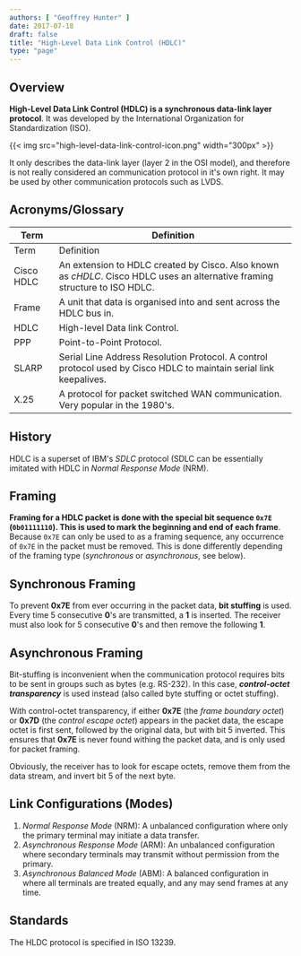 ```yaml
---
authors: [ "Geoffrey Hunter" ]
date: 2017-07-18
draft: false
title: "High-Level Data Link Control (HDLC)"
type: "page"
---
```


## Overview

**High-Level Data Link Control (HDLC) is a synchronous data-link layer protocol**. It was developed by the International Organization for Standardization (ISO).

{{< img src="high-level-data-link-control-icon.png" width="300px" >}}

It only describes the data-link layer (layer 2 in the OSI model), and therefore is not really considered an communication protocol in it's own right. It may be used by other communication protocols such as LVDS.

## Acronyms/Glossary

<table>
    <tr>
        <th>Term</th>
        <th>Definition</th>
    </tr>
    <tbody>
        <tr>
            <td>Term</td>
            <td>Definition</td>
        </tr>
        <tr>
            <td>Cisco HDLC</td>
            <td >An extension to HDLC created by Cisco. Also known as <i>cHDLC</i>. Cisco HDLC uses an alternative framing structure to ISO HDLC.</td>
        </tr>
        <tr>
            <td>Frame</td>
            <td>A unit that data is organised into and sent across the HDLC bus in.
        </td>
        </tr>
        <tr>
            <td>HDLC</td>
            <td>High-level Data link Control.</td>
        </tr>
        <tr>
            <td>PPP</td>
            <td> Point-to-Point Protocol.</td>
        </tr>
        <tr>
            <td>SLARP</td>
            <td>Serial Line Address Resolution Protocol. A control protocol used by Cisco HDLC to maintain serial link keepalives.</td>
        </tr>
        <tr>
            <td>X.25</td>
            <td>A protocol for packet switched WAN communication. Very popular in the 1980's.</td>
        </tr>
    </tbody>
</table>

## History

HDLC is a superset of IBM's _SDLC_ protocol (SDLC can be essentially imitated with HDLC in _Normal Response Mode_ (NRM).

## Framing

**Framing for a HDLC packet is done with the special bit sequence `0x7E` (`0b01111110`). This is used to mark the beginning and end of each frame**. Because `0x7E` can only be used to as a framing sequence, any occurrence of `0x7E` in the packet must be removed. This is done differently depending of the framing type (_synchronous_ or _asynchronous_, see below).

## Synchronous Framing

To prevent **0x7E** from ever occurring in the packet data, **bit stuffing** is used. Every time 5 consecutive **0**'s are transmitted, a **1** is inserted. The receiver must also look for 5 consecutive **0**'s and then remove the following **1**.

## Asynchronous Framing

Bit-stuffing is inconvenient when the communication protocol requires bits to be sent in groups such as bytes (e.g. RS-232). In this case, _**control-octet transparency**_ is used instead (also called byte stuffing or octet stuffing).

With control-octet transparency, if either **0x7E** (the _frame boundary octet_) or **0x7D** (the _control escape octet_) appears in the packet data, the escape octet is first sent, followed by the original data, but with bit 5 inverted. This ensures that **0x7E** is never found withing the packet data, and is only used for packet framing.

Obviously, the receiver has to look for escape octets, remove them from the data stream, and invert bit 5 of the next byte.

## Link Configurations (Modes)

1. _Normal Response Mode_ (NRM): A unbalanced configuration where only the primary terminal may initiate a data transfer.
1. _Asynchronous Response Mode_ (ARM): An unbalanced configuration where secondary terminals may transmit without permission from the primary.
1. _Asynchronous Balanced Mode_ (ABM): A balanced configuration in where all terminals are treated equally, and any may send frames at any time.

## Standards

The HLDC protocol is specified in ISO 13239.
